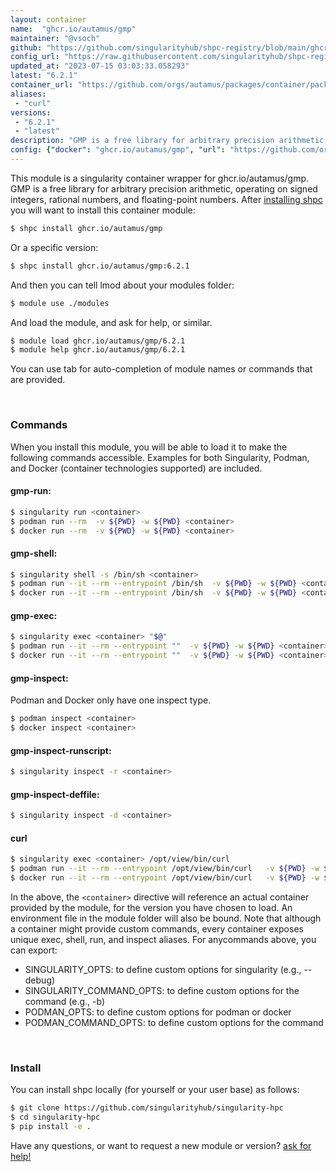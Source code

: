 ```yaml
---
layout: container
name:  "ghcr.io/autamus/gmp"
maintainer: "@vsoch"
github: "https://github.com/singularityhub/shpc-registry/blob/main/ghcr.io/autamus/gmp/container.yaml"
config_url: "https://raw.githubusercontent.com/singularityhub/shpc-registry/main/ghcr.io/autamus/gmp/container.yaml"
updated_at: "2023-07-15 03:03:33.058293"
latest: "6.2.1"
container_url: "https://github.com/orgs/autamus/packages/container/package/gmp"
aliases:
 - "curl"
versions:
 - "6.2.1"
 - "latest"
description: "GMP is a free library for arbitrary precision arithmetic, operating on signed integers, rational numbers, and floating-point numbers."
config: {"docker": "ghcr.io/autamus/gmp", "url": "https://github.com/orgs/autamus/packages/container/package/gmp", "maintainer": "@vsoch", "description": "GMP is a free library for arbitrary precision arithmetic, operating on signed integers, rational numbers, and floating-point numbers.", "latest": {"6.2.1": "sha256:bc56a6c4d19be34d5ad9bc0533a281fd203565faad1d29640eb5b2cae85e59ef"}, "tags": {"6.2.1": "sha256:bc56a6c4d19be34d5ad9bc0533a281fd203565faad1d29640eb5b2cae85e59ef", "latest": "sha256:bc56a6c4d19be34d5ad9bc0533a281fd203565faad1d29640eb5b2cae85e59ef"}, "aliases": {"curl": "/opt/view/bin/curl"}}
---
```


This module is a singularity container wrapper for ghcr.io/autamus/gmp.
GMP is a free library for arbitrary precision arithmetic, operating on signed integers, rational numbers, and floating-point numbers.
After [installing shpc](#install) you will want to install this container module:


```bash
$ shpc install ghcr.io/autamus/gmp
```

Or a specific version:

```bash
$ shpc install ghcr.io/autamus/gmp:6.2.1
```

And then you can tell lmod about your modules folder:

```bash
$ module use ./modules
```

And load the module, and ask for help, or similar.

```bash
$ module load ghcr.io/autamus/gmp/6.2.1
$ module help ghcr.io/autamus/gmp/6.2.1
```

You can use tab for auto-completion of module names or commands that are provided.

<br>

### Commands

When you install this module, you will be able to load it to make the following commands accessible.
Examples for both Singularity, Podman, and Docker (container technologies supported) are included.

#### gmp-run:

```bash
$ singularity run <container>
$ podman run --rm  -v ${PWD} -w ${PWD} <container>
$ docker run --rm  -v ${PWD} -w ${PWD} <container>
```

#### gmp-shell:

```bash
$ singularity shell -s /bin/sh <container>
$ podman run --it --rm --entrypoint /bin/sh  -v ${PWD} -w ${PWD} <container>
$ docker run --it --rm --entrypoint /bin/sh  -v ${PWD} -w ${PWD} <container>
```

#### gmp-exec:

```bash
$ singularity exec <container> "$@"
$ podman run --it --rm --entrypoint ""  -v ${PWD} -w ${PWD} <container> "$@"
$ docker run --it --rm --entrypoint ""  -v ${PWD} -w ${PWD} <container> "$@"
```

#### gmp-inspect:

Podman and Docker only have one inspect type.

```bash
$ podman inspect <container>
$ docker inspect <container>
```

#### gmp-inspect-runscript:

```bash
$ singularity inspect -r <container>
```

#### gmp-inspect-deffile:

```bash
$ singularity inspect -d <container>
```


#### curl

```bash
$ singularity exec <container> /opt/view/bin/curl
$ podman run --it --rm --entrypoint /opt/view/bin/curl   -v ${PWD} -w ${PWD} <container> -c " $@"
$ docker run --it --rm --entrypoint /opt/view/bin/curl   -v ${PWD} -w ${PWD} <container> -c " $@"
```



In the above, the `<container>` directive will reference an actual container provided
by the module, for the version you have chosen to load. An environment file in the
module folder will also be bound. Note that although a container
might provide custom commands, every container exposes unique exec, shell, run, and
inspect aliases. For anycommands above, you can export:

 - SINGULARITY_OPTS: to define custom options for singularity (e.g., --debug)
 - SINGULARITY_COMMAND_OPTS: to define custom options for the command (e.g., -b)
 - PODMAN_OPTS: to define custom options for podman or docker
 - PODMAN_COMMAND_OPTS: to define custom options for the command

<br>

### Install

You can install shpc locally (for yourself or your user base) as follows:

```bash
$ git clone https://github.com/singularityhub/singularity-hpc
$ cd singularity-hpc
$ pip install -e .
```

Have any questions, or want to request a new module or version? [ask for help!](https://github.com/singularityhub/singularity-hpc/issues)